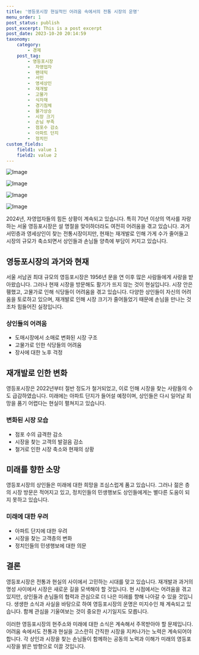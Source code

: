 ```yaml
---
title: '영등포시장 현실적인 어려움 속에서의 전통 시장의 운명'
menu_order: 1
post_status: publish
post_excerpt: This is a post excerpt
post_date: 2023-10-20 20:14:59
taxonomy:
    category:
        - 경제
    post_tag:
        - 영등포시장
        -  자영업자
        -  팬데믹
        -  서민
        -  영세상인
        -  재개발
        -  고물가
        -  식자재
        -  경기침체
        -  물가상승
        -  시장 크기
        -  손님 부족
        -  점포수 감소
        -  아파트 단지
        -  정치인
custom_fields:
    field1: value 1
    field2: value 2
---
```


![Image](https://imgnews.pstatic.net/image/665/2024/02/07/0000002410_001_20240207112301556.jpg?type=w647)

![Image](https://imgnews.pstatic.net/image/665/2024/02/07/0000002410_002_20240207112301656.jpg?type=w647)

![Image](https://imgnews.pstatic.net/image/665/2024/02/07/0000002410_003_20240207112301700.jpg?type=w647)

![Image](https://imgnews.pstatic.net/image/665/2024/02/07/0000002410_004_20240207112301733.jpg?type=w647)


2024년, 자영업자들의 힘든 상황이 계속되고 있습니다. 특히 70년 이상의 역사를 자랑하는 서울 영등포시장은 설 명절을 맞이하더라도 여전히 어려움을 겪고 있습니다. 과거 서민층과 영세상인이 찾는 전통시장이지만, 현재는 재개발로 인해 가게 수가 줄어들고 시장의 규모가 축소되면서 상인들과 손님들 양측에 부담이 커지고 있습니다.

## 영등포시장의 과거와 현재
서울 서남권 최대 규모의 영등포시장은 1956년 문을 연 이후 많은 사람들에게 사랑을 받아왔습니다. 그러나 현재 시장을 방문해도 활기가 뜨지 않는 것이 현실입니다. 시장 안은 휑했고, 고물가로 인해 식당들이 어려움을 겪고 있습니다. 다양한 상인들이 자신의 어려움을 토로하고 있으며, 재개발로 인해 시장 크기가 줄어들었기 때문에 손님을 만나는 것조차 힘들어진 실정입니다.

### 상인들의 어려움
- 도매시장에서 소매로 변화된 시장 구조
- 고물가로 인한 식당들의 어려움
- 장사에 대한 노후 걱정

## 재개발로 인한 변화
영등포시장은 2022년부터 절반 정도가 철거되었고, 이로 인해 시장을 찾는 사람들의 수도 급감하였습니다. 미래에는 아파트 단지가 들어설 예정이며, 상인들은 다시 일어날 희망을 품기 어렵다는 현실이 펼쳐지고 있습니다.

### 변화된 시장 모습
- 점포 수의 급격한 감소
- 시장을 찾는 고객의 발걸음 감소
- 철거로 인한 시장 축소와 현재의 상황

## 미래를 향한 소망
영등포시장의 상인들은 미래에 대한 희망을 조심스럽게 품고 있습니다. 그러나 젊은 층의 시장 방문은 적어지고 있고, 정치인들의 민생행보도 상인들에게는 별다른 도움이 되지 못하고 있습니다.

### 미래에 대한 우려
- 아파트 단지에 대한 우려
- 시장을 찾는 고객층의 변화
- 정치인들의 민생행보에 대한 의문

## 결론
영등포시장은 전통과 현실의 사이에서 고민하는 시대를 맞고 있습니다. 재개발과 과거의 명성 사이에서 시장은 새로운 길을 모색해야 할 것입니다. 현 시점에서는 어려움을 겪고 있지만, 상인들과 손님들의 협력과 관심으로 더 나은 미래를 향해 나아갈 수 있을 것입니다. 생생한 소식과 사실을 바탕으로 하여 영등포시장의 운명은 미지수인 채 계속되고 있습니다. 함께 관심을 기울여보는 것이 중요한 시기일지도 모릅니다.

이러한 영등포시장의 현주소와 미래에 대한 소식은 계속해서 주목받아야 할 문제입니다. 어려움 속에서도 전통과 현실을 고스란히 간직한 시장을 지켜나가는 노력은 계속되어야 합니다. 각 상인과 시장을 찾는 손님들이 함께하는 공동의 노력과 이해가 미래의 영등포시장을 밝은 방향으로 이끌 것입니다.
